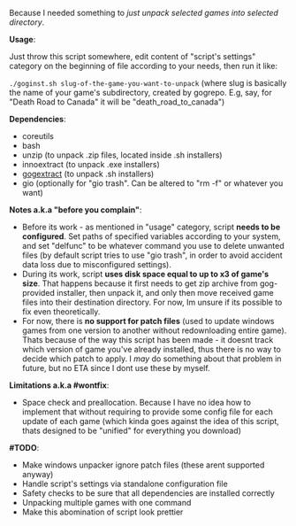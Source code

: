 Because I needed something to *just unpack selected games into selected directory*.

**Usage**:

Just throw this script somewhere, edit content of "script's settings" category on the beginning of file according to your needs, then run it like:

`./goginst.sh slug-of-the-game-you-want-to-unpack` (where slug is basically the name of your game's subdirectory, created by gogrepo. E.g, say, for "Death Road to Canada" it will be "death_road_to_canada")

**Dependencies**:
- coreutils
- bash
- unzip (to unpack .zip files, located inside .sh installers)
- innoextract (to unpack .exe installers)
- [gogextract](https://github.com/Yepoleb/gogextract) (to unpack .sh installers)
- gio (optionally for "gio trash". Can be altered to "rm -f" or whatever you want)

**Notes a.k.a "before you complain"**:
- Before its work - as mentioned in "usage" category, script **needs to be configured**. Set paths of specified variables according to your system, and set "delfunc" to be whatever command you use to delete unwanted files (by default script tries to use "gio trash", in order to avoid accident data loss due to misconfigured settings).
- During its work, script **uses disk space equal to up to x3 of game's size**. That happens because it first needs to get zip archive from gog-provided installer, then unpack it, and only then move received game files into their destination directory. For now, Im unsure if its possible to fix even theoretically.
- For now, there is **no support for patch files** (used to update windows games from one version to another without redownloading entire game). Thats because of the way this script has been made - it doesnt track which version of game you've already installed, thus there is no way to decide which patch to apply. I *may* do something about that problem in future, but no ETA since I dont use these by myself.

**Limitations a.k.a #wontfix**:
- Space check and preallocation. Because I have no idea how to implement that without requiring to provide some config file for each update of each game (which kinda goes against the idea of this script, thats designed to be "unified" for everything you download)

**#TODO**:
- Make windows unpacker ignore patch files (these arent supported anyway)
- Handle script's settings via standalone configuration file
- Safety checks to be sure that all dependencies are installed correctly
- Unpacking multiple games with one command
- Make this abomination of script look prettier
